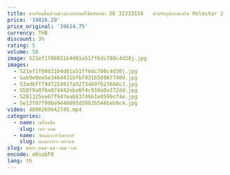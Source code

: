 ```yaml
---
title: ขายร้อนชิ้นส่วนช่วงล่างรถยนต์โช้คอัพหน้า OE 32333158   สําหรับอุปกรณ์เสริม Polestar 2
price: '19026.29'
price_original: '19614.75'
currency: THB
discount: 3%
rating: 5
volume: 58
image: S21ef1f08031b4d81a51ff6dc780c4d38j.jpg
images:
  - S21ef1f08031b4d81a51ff6dc780c4d38j.jpg
  - Sab9e0ee5e3464431bfb7931b58987740U.jpg
  - S3ad6fff9d7224917a5273460f623668cJ.jpg
  - S58f9a0f6a874442eba8f4c910a0a372dd.jpg
  - S281325ee67f947eab83746b1e0599cf4e.jpg
  - Se12f07f99be9448095d5983b546beb9c4.jpg
video: 4000269942745.mp4
categories:
  - name: เครื่องมือ
    slug: เคร-องม
  - name: วัดและการวิเคราะห์
    slug: ดและการว-เคราะห
slug: ขายร-อนช-นส-วนช-วงล
encode: oBsabFO
lang: th
---
```

  